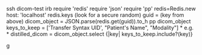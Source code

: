 ssh dicom-test
irb
require 'redis'
require 'json'
require 'pp'
redis=Redis.new host: 'localhost'
redis.keys (look for a secure random)
guid = (key from above)
dicom_object = JSON.parse(redis.get(guid)).to_h
pp dicom_object
keys_to_keep = ['Transfer Syntax UID', "Patient's Name", "Modality"] * e.g. *
distilled_dicom = dicom_object.select {|key| keys_to_keep.include?(key)}

g
